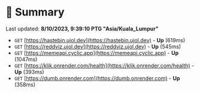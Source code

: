 # 📖 Summary
Last updated: **8/10/2023, 9:39:10 PTG "Asia/Kuala_Lumpur"**

- `GET` [https://hastebin.ujol.dev](https://hastebin.ujol.dev) - **Up** (619ms)
- `GET` [https://reddviz.ujol.dev](https://reddviz.ujol.dev) - **Up** (545ms)
- `GET` [https://memeapi.cyclic.app](https://memeapi.cyclic.app) - **Up** (1047ms)
- `GET` [https://klik.onrender.com/health](https://klik.onrender.com/health) - **Up** (393ms)
- `GET` [https://dumb.onrender.com](https://dumb.onrender.com) - **Up** (358ms)
